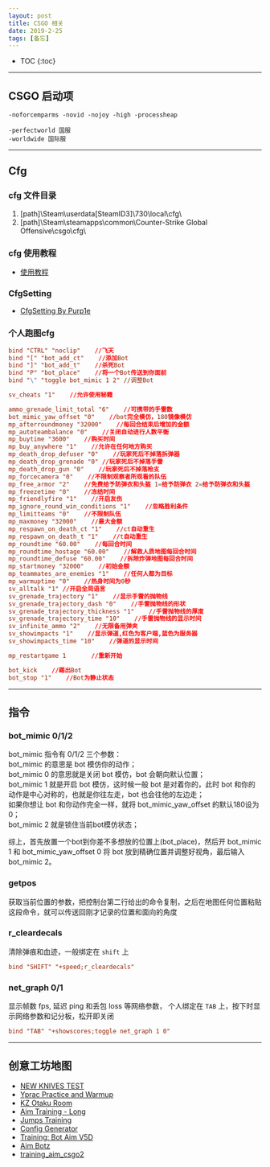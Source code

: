 ```yaml
---
layout: post
title: CSGO 相关
date: 2019-2-25
tags: [备忘]
---
```


* TOC
{:toc}

---

## CSGO 启动项
```
-noforcemparms -novid -nojoy -high -processheap

-perfectworld 国服
-worldwide 国际服
```

---

## Cfg
### cfg 文件目录
1. [path]\Steam\userdata\[SteamID3]\730\local\cfg\
2. [path]\Steam\steamapps\common\Counter-Strike Global Offensive\csgo\cfg\

### cfg 使用教程
+ [使用教程](https://www.bilibili.com/video/av34789804)

### CfgSetting 
+ [CfgSetting By Purp1e](https://www.bilibili.com/read/cv2141122)

### 个人跑图cfg
``` conf
bind "CTRL" "noclip"    //飞天
bind "[" "bot_add_ct"    //添加Bot
bind "]" "bot_add_t"    //杀死Bot
bind "P" "bot_place"    //将一个Bot传送到你面前
bind "\" "toggle bot_mimic 1 2"	//调整Bot

sv_cheats "1"    //允许使用秘籍

ammo_grenade_limit_total "6"    //可携带的手雷数
bot_mimic_yaw_offset "0"    //bot完全模仿，180镜像模仿
mp_afterroundmoney "32000"    //每回合结束后增加的金额
mp_autoteambalance "0"    //关闭自动进行人数平衡
mp_buytime "3600"    //购买时间
mp_buy_anywhere "1"    //允许在任何地方购买
mp_death_drop_defuser "0"    //玩家死后不掉落拆弹器
mp_death_drop_grenade "0" //玩家死后不掉落手雷
mp_death_drop_gun "0"    //玩家死后不掉落枪支
mp_forcecamera "0"    //不限制观察者所观看的队伍
mp_free_armor "2"    //免费给予防弹衣和头盔 1=给予防弹衣 2=给予防弹衣和头盔
mp_freezetime "0"    //冻结时间
mp_friendlyfire "1"    //开启友伤
mp_ignore_round_win_conditions "1"    //忽略胜利条件
mp_limitteams "0"    //不限制队伍
mp_maxmoney "32000"    //最大金额
mp_respawn_on_death_ct "1"    //ct自动重生
mp_respawn_on_death_t "1"    //t自动重生
mp_roundtime "60.00"    //每回合时间
mp_roundtime_hostage "60.00"    //解救人质地图每回合时间
mp_roundtime_defuse "60.00"    //拆除炸弹地图每回合时间
mp_startmoney "32000"    //初始金额
mp_teammates_are_enemies "1"    //任何人都为目标
mp_warmuptime "0"    //热身时间为0秒
sv_alltalk "1" //开启全局语言
sv_grenade_trajectory "1"    //显示手雷的抛物线
sv_grenade_trajectory_dash "0"    //手雷抛物线的形状
sv_grenade_trajectory_thickness "1"    //手雷抛物线的厚度
sv_grenade_trajectory_time "10"    //手雷抛物线的显示时间
sv_infinite_ammo "2"    //无限备用弹夹
sv_showimpacts "1"    //显示弹道,红色为客户端,蓝色为服务器
sv_showimpacts_time "10"    //弹道的显示时间

mp_restartgame 1       //重新开始

bot_kick    //踢出Bot
bot_stop "1"    //Bot为静止状态
```

---

## 指令
### bot_mimic 0/1/2
bot_mimic 指令有 0/1/2 三个参数：<br />
bot_mimic 的意思是 bot 模仿你的动作；<br />
bot_mimic 0 的意思就是关闭 bot 模仿，bot 会朝向默认位置；<br />
bot_mimic 1 就是开启 bot 模仿，这时候一般 bot 是对着你的，此时 bot 和你的动作是中心对称的，也就是你往左走，bot 也会往他的左边走；<br />
如果你想让 bot 和你动作完全一样，就将 bot_mimic_yaw_offset 的默认180设为0；<br />
bot_mimic 2 就是锁住当前bot模仿状态；<br />

综上，首先放置一个bot到你差不多想放的位置上(bot_place)，然后开 bot_mimic 1 和 bot_mimic_yaw_offset 0 将 bot 放到精确位置并调整好视角，最后输入 bot_mimic 2。

### getpos 
获取当前位置的参数，把控制台第二行给出的命令复制，之后在地图任何位置粘贴这段命令，就可以传送回刚才记录的位置和面向的角度

### r_cleardecals
清除弹痕和血迹，一般绑定在 `shift` 上  
``` conf
bind "SHIFT" "+speed;r_cleardecals"
```

### net_graph 0/1
显示帧数 fps, 延迟 ping 和丢包 loss 等网络参数， 个人绑定在 `TAB` 上，按下时显示网络参数和记分板，松开即关闭  
``` conf
bind "TAB" "+showscores;toggle net_graph 1 0"
```

---

## 创意工坊地图
+ [NEW KNIVES TEST](https://steamcommunity.com/sharedfiles/filedetails/?id=1465165748)
+ [Yprac Practice and Warmup](https://steamcommunity.com/workshop/filedetails/?id=740795413)
+ [KZ Otaku Room](https://steamcommunity.com/sharedfiles/filedetails/?id=435161646)
+ [Aim Training - Long](https://steamcommunity.com/sharedfiles/filedetails/?id=793178612)
+ [Jumps Training](https://steamcommunity.com/sharedfiles/filedetails/?id=314892291)
+ [Config Generator](https://steamcommunity.com/sharedfiles/filedetails/?id=1325659427)
+ [Training: Bot Aim V5D](https://steamcommunity.com/sharedfiles/filedetails/?id=477648593)
+ [Aim Botz](https://steamcommunity.com/sharedfiles/filedetails/?id=243702660)
+ [training_aim_csgo2](https://steamcommunity.com/sharedfiles/filedetails/?id=213240871)